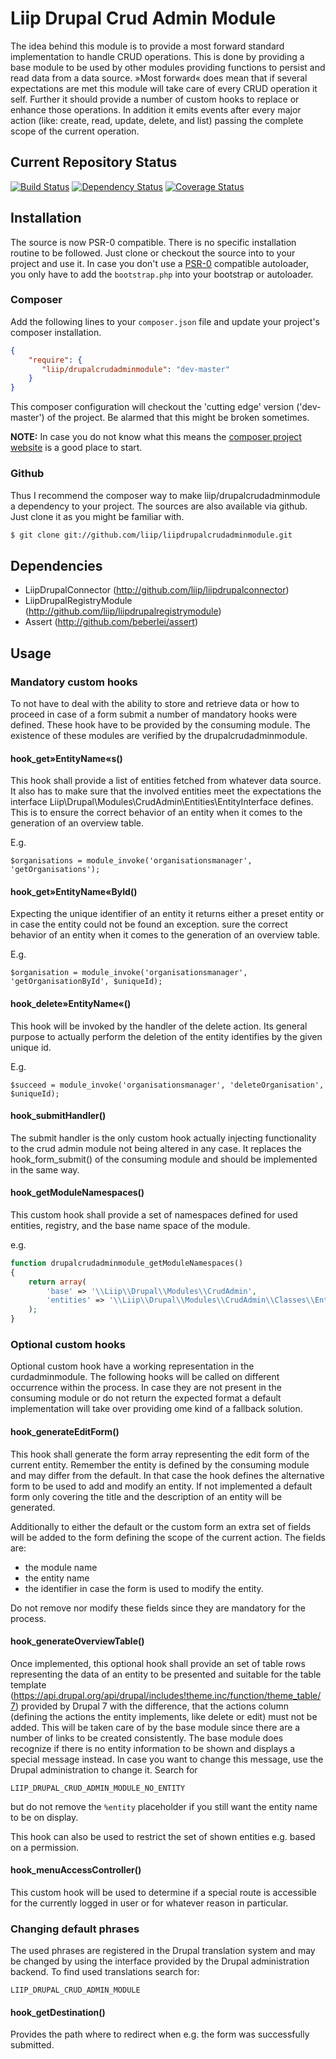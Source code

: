 # Liip Drupal Crud Admin Module
The idea behind this module is to provide a most forward standard implementation to handle CRUD operations.
This is done by providing a base module to be used by other modules providing functions to persist and read data from a data source.
»Most forward« does mean that if several expectations are met this module will take care of every CRUD operation it self.
Further it should provide a number of custom hooks to replace or enhance those operations.
In addition it emits events after every major action (like: create, read, update, delete, and list) passing the complete scope
of the current operation.

## Current Repository Status

[![Build Status](https://travis-ci.org/liip/LiipDrupalCrudAdminModule.png?branch=master)](https://travis-ci.org/liip/LiipDrupalCrudAdminModule)
[![Dependency Status](https://www.versioneye.com/user/projects/52378e7f632bac522000f03a/badge.png)](https://www.versioneye.com/user/projects/52378e7f632bac522000f03a)
[![Coverage Status](https://coveralls.io/repos/liip/LiipDrupalCrudAdminModule/badge.png)](https://coveralls.io/r/liip/LiipDrupalCrudAdminModule)

## Installation
The source is now PSR-0 compatible. There is no specific installation routine to be followed. Just clone or checkout the source into to your project
and use it.
In case you don't use a [PSR-0](https://github.com/php-fig/fig-standards/blob/master/accepted/PSR-0.md) compatible autoloader, you only have to add the `bootstrap.php` into your bootstrap or
autoloader.

### Composer
Add the following lines to your `composer.json` file and update your project's composer installation.

```json
{
    "require": {
       "liip/drupalcrudadminmodule": "dev-master"
    }
}
```

This composer configuration will checkout the 'cutting edge' version ('dev-master') of the project. Be alarmed that this might be broken sometimes.


**NOTE:**
In case you do not know what this means the [composer project website](http://getcomposer.org) is a good place to start.


### Github
Thus I recommend the composer way to make liip/drupalcrudadminmodule a dependency to your project.
The sources are also available via github. Just clone it as you might be familiar with.

```bash
$ git clone git://github.com/liip/liipdrupalcrudadminmodule.git
```

## Dependencies

- LiipDrupalConnector (http://github.com/liip/liipdrupalconnector)
- LiipDrupalRegistryModule (http://github.com/liip/liipdrupalregistrymodule)
- Assert (http://github.com/beberlei/assert)

## Usage

### Mandatory custom hooks
To not have to deal with the ability to store and retrieve data or how to proceed in case of a form submit a number of
mandatory hooks were defined. These hook have to be provided by the consuming module.
The existence of these modules are verified by the drupalcrudadminmodule.

#### hook_get»EntityName«s()
This hook shall provide a list of entities fetched from whatever data source. It also has to make sure that the involved
entities meet the expectations the interface Liip\Drupal\Modules\CrudAdmin\Entities\EntityInterface defines.
This is to ensure the correct behavior of an entity when it comes to the generation of an overview table.

E.g.

    $organisations = module_invoke('organisationsmanager', 'getOrganisations');

#### hook_get»EntityName«ById()
Expecting the unique identifier of an entity it returns either a preset entity or in case the entity could not be found
an exception.
sure the correct behavior of an entity when it comes to the generation of an overview table.

E.g.

    $organisation = module_invoke('organisationsmanager', 'getOrganisationById', $uniqueId);

#### hook_delete»EntityName«()
This hook will be invoked by the handler of the delete action.
Its general purpose to actually perform the deletion of the entity identifies by the given unique id.

E.g.

    $succeed = module_invoke('organisationsmanager', 'deleteOrganisation', $uniqueId);

#### hook_submitHandler()
The submit handler is the only custom hook actually injecting functionality to the crud admin module not being altered
in any case.
It replaces the hook_form_submit() of the consuming module and should be implemented in the same way.

#### hook_getModuleNamespaces()
This custom hook shall provide a set of namespaces defined for used entities, registry, and the base name space of the module.

e.g.

```php
function drupalcrudadminmodule_getModuleNamespaces()
{
    return array(
        'base' => '\\Liip\\Drupal\\Modules\\CrudAdmin',
        'entities' => '\\Liip\\Drupal\\Modules\\CrudAdmin\\Classes\\Entities',
    );
}
```

### Optional custom hooks
Optional custom hook have a working representation in the curdadminmodule. The following hooks will be called on different
occurrence within the process. In case they are not present in the consuming module or do not return the expected format
a default implementation will take over providing ome kind of a fallback solution.

#### hook_generateEditForm()
This hook shall generate the form array representing the edit form of the current entity. Remember the entity is defined
by the consuming module and may differ from the default. In that case the hook defines the alternative form to be used to
add and modify an entity.
If not implemented a default form only covering the title and the description of an entity will be generated.

Additionally to either the default or the custom form an extra set of fields will be added to the form defining the scope
of the current action. The fields are:

- the module name
- the entity name
- the identifier in case the form is used to modify the entity.

Do not remove nor modify these fields since they are mandatory for the process.

#### hook_generateOverviewTable()
Once implemented, this optional hook shall provide an set of table rows representing the data of an entity to be presented
and suitable for the table template (https://api.drupal.org/api/drupal/includes!theme.inc/function/theme_table/7) provided
by Drupal 7 with the difference, that the actions column (defining the actions the entity implements, like delete or edit)
must not be added. This will be taken care of by the base module since there are a number of links to be created consistently.
The base module does recognize if there is no entity information to be shown and displays a special message instead.
In case you want to change this message, use the Drupal administration to change it. Search for

    LIIP_DRUPAL_CRUD_ADMIN_MODULE_NO_ENTITY

but do not remove the ```%entity``` placeholder if you still want the entity name to be on display.

This hook can also be used to restrict the set of shown entities e.g. based on a permission.

#### hook_menuAccessController()
This custom hook will be used to determine if a special route is accessible for the currently logged in user or for
whatever reason in particular.

### Changing default phrases
The used phrases are registered in the Drupal translation system and may be changed by using the interface provided by
the Drupal administration backend. To find used translations search for:

    LIIP_DRUPAL_CRUD_ADMIN_MODULE

#### hook_getDestination()
Provides the path where to redirect when e.g. the form was successfully submitted.
